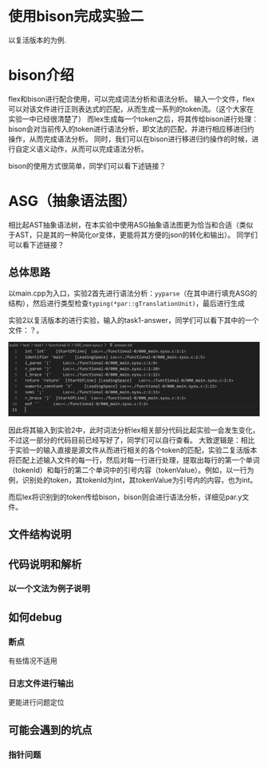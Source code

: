 # 使用bison完成实验二
以复活版本的为例.


# bison介绍
flex和bison进行配合使用，可以完成词法分析和语法分析。
输入一个文件，flex可以对该文件进行正则表达式的匹配，从而生成一系列的token流。（这个大家在实验一中已经很清楚了）
而lex生成每一个token之后，将其传给bison进行处理：bison会对当前传入的token进行语法分析，即文法的匹配，并进行相应移进归约操作，从而完成语法分析。
同时，我们可以在bison进行移进归约操作的时候，进行自定义语义动作，从而可以完成语法分析。

bison的使用方式很简单，同学们可以看下述链接？

# ASG（抽象语法图）
相比起AST抽象语法树，在本实验中使用ASG抽象语法图更为恰当和合适（类似于AST，只是其的一种简化or变体，更能将其方便的json的转化和输出）。
同学们可以看下述链接？

## 总体思路
以main.cpp为入口，实验2首先进行语法分析：`yyparse`（在其中进行填充ASG的结构），然后进行类型检查`typing(*par::gTranslationUnit)`，最后进行生成


实验2以复活版本的进行实验，输入的task1-answer，同学们可以看下其中的一个文件：？。

![task1-answer](../images/bison/task1-answer.png)

因此将其输入到实验2中，此时词法分析lex相关部分代码比起实验一会发生变化，不过这一部分的代码目前已经写好了，同学们可以自行查看。
大致逻辑是：相比于实验一的输入直接是源文件从而进行相关的各个token的匹配，实验二复活版本将匹配上述输入文件的每一行，然后对每一行进行处理，提取出每行的第一个单词（tokenId）和每行的第二个单词中的引号内容（tokenValue）。例如，以一行为例，识别处的token，其tokenId为int，其tokenValue为引号内的内容，也为int。

而后lex将识别到的token传给bison，bison则会进行语法分析，详细见par.y文件。



## 文件结构说明


## 代码说明和解析



### 以一个文法为例子说明



## 如何debug
### 断点
有些情况不适用

### 日志文件进行输出
更能进行问题定位





## 可能会遇到的坑点

### 指针问题
